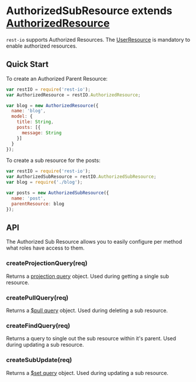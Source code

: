 # AuthorizedSubResource extends [AuthorizedResource](/docs/authorizedResource.md)
`rest-io` supports Authorized Resources. The [UserResource](/docs/user.md) is mandatory to enable authorized resources.

## Quick Start
To create an Authorized Parent Resource:

```javascript
var restIO = require('rest-io');
var AuthorizedResource = restIO.AuthorizedResource;

var blog = new AuthorizedResource({
  name: 'blog',
  model: {
    title: String,
    posts: [{
      message: String
    }]
  }
});
```

To create a sub resource for the posts:

```javascript
var restIO = require('rest-io');
var AuthorizedSubResource = restIO.AuthorizedSubResource;
var blog = require('./blog');

var posts = new AuthorizedSubResource({
  name: 'post',
  parentResource: blog
});
```

## API
The Authorized Sub Resource allows you to easily configure per method what roles have access to them.

### createProjectionQuery(req)
Returns a [projection query](http://docs.mongodb.org/manual/reference/method/db.collection.find/#db.collection.find) object.
Used during getting a single sub resource.

### createPullQuery(req)
Returns a [$pull query](http://docs.mongodb.org/manual/reference/operator/update/pull/) object.
Used during deleting a sub resource.

### createFindQuery(req)
Returns a query to single out the sub resource within it's parent. Used during updating a sub resource.

### createSubUpdate(req)
Returns a [$set query](http://docs.mongodb.org/manual/reference/operator/update/set/) object.
Used during updating a sub resource.
